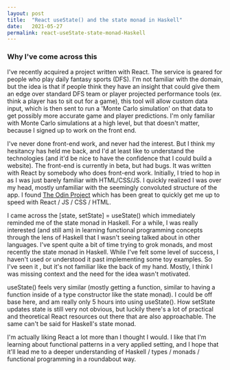 ```yaml
---
layout: post
title:  "React useState() and the state monad in Haskell"
date:   2021-05-27 
permalink: react-useState-state-monad-Haskell
---
```


### Why I've come across this
I've recently acquired a project written with React. The service is geared for people who play daily fantasy sports (DFS). I'm not familiar with the domain, but the idea is that if people think they have an insight that could give them an edge over standard DFS team or player projected performance tools (ex. think a player has to sit out for a game), this tool will allow custom data input, which is then sent to run a 'Monte Carlo simulation' on that data to get possibly more accurate game and player predictions. I'm only familiar with Monte Carlo simulations at a high level, but that doesn't matter, because I signed up to work on the front end. 

I've never done front-end work, and never had the interest. But I think my hesitancy has held me back, and I'd at least like to understand the technologies (and it'd be nice to have the confidence that I could build a website). The front-end is currently in beta, but had bugs. It was written with React by somebody who does front-end work. Initially, I tried to hop in as I was just barely familiar with HTML/CSS/JS. I quickly realized I was over my head, mostly unfamiliar with the seemingly convoluted structure of the app. I found [The Odin Project](https://www.theodinproject.com) which has been great to quickly get me up to speed with React / JS / CSS / HTML.

I came across the [state, setState] = useState() which immediately reminded me of the state monad in Haskell. For a while, I was really interested (and still am) in learning functional programming concepts through the lens of Haskell that I wasn't seeing talked about in other languages. I've spent quite a bit of time trying to grok monads, and most recently the state monad in Haskell. While I've felt some level of success, I haven't used or understood it past implementing some toy examples. So I've seen it , but it's not familiar like the back of my hand. Mostly, I think I was missing context and the need for the idea wasn't motivated.

useState() feels very similar (mostly getting a function, similar to having a function inside of a type constructor like the state monad). I could be off base here, and am really only 5 hours into using useState(). How setState updates state is still very not obvious, but luckily there's a lot of practical and theoretical React resources out there that are also approachable. The same can't be said for Haskell's state monad. 

I'm actually liking React a lot more than I thought I would. I like that I'm learning about functional patterns in a very applied setting, and I hope that it'll lead me to a deeper understanding of Haskell / types / monads / functional programming in a roundabout way.


